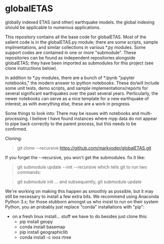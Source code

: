 # globalETAS
globally indexed ETAS (and other) earthquake models. the global indexing should be applicable to numerous applications.

This repository contains all the base code for globalETAS. Most of the salient code is in the globalETAS.py module; there are some scripts, sample implmentations, and similar collections in various *.py modules. Some support codes are contained in one or more "submodule". These repositories can be found as independent repositories alongside globalETAS; they have been imported as submodules for this project (see clone instructions below).

In addition to *.py modules, there are a bunch of *.ipynb "jupyter notebooks," the modern answer to ipython notebooks. These do/will include some unit tests, demo scripts, and sample implementations/reports for several significant earthquakes over the past several years. Perticularly, the newer notebooks can serve as a nice template for a new earthquake of interest; as with everything else, these are a work in progress.

Some things to look into: There may be issues with notebooks and multi-processing. I believe I have found instances where mpp data do not appear to pipe back correctly to the parent process, but this needs to be confirmed.

Cloning:
 > git clone --recursive https://github.com/markyoder/globalETAS.git
 
 If you forget the --recursive, you won't get the submodules. fix it like:
 
> git submodule update --init --recursive
which tells git to run two commands:

> git submodule init
... and subsequently, 
> git submodule update

We're working on making this happen as smoothly as possible, but it may still be necessary to install a few extra bits. We recommend using Anaconda Python 3.x; for those stubborn amongst us who insist to run on their system Python, you an probably just replace "conda" installations with "pip":

- on a fresh linux install... stuff we have to do besides just clone this:
   - pip install geopy
   - conda install basemap
   - pip install geographiclib
   - conda install -c ioos rtree
